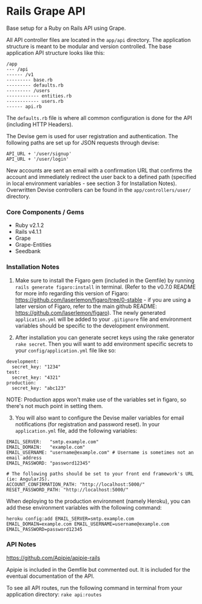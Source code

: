 Rails Grape API
===============

Base setup for a Ruby on Rails API using Grape.

All API controller files are located in the ```app/api``` directory. The application structure is meant to be modular and version controlled. The base application API structure looks like this:

```
/app
--- /api
------ /v1
--------- base.rb
--------- defaults.rb
--------- /users
------------ entities.rb
------------ users.rb
------ api.rb
```

The ```defaults.rb``` file is where all common configuration is done for the API (including HTTP Headers).

The Devise gem is used for user registration and authentication. The following paths are set up for JSON requests through devise:

```
API_URL + '/user/signup'
API_URL + '/user/login'
```

New accounts are sent an email with a confirmation URL that confirms the account and immediately redirect the user back to a defined path (specified in local environment variables - see section 3 for Installation Notes). Overwritten Devise controllers can be found in the ```app/controllers/user/``` directory.

### Core Components / Gems

- Ruby v2.1.2
- Rails v4.1.1
- Grape
- Grape-Entities
- Seedbank


### Installation Notes
1) Make sure to install the Figaro gem (included in the Gemfile) by running ```rails generate figaro:install``` in terminal. (Refer to the v0.7.0 README for more info regarding this version of Figaro: https://github.com/laserlemon/figaro/tree/0-stable - if you are using a later version of Figaro, refer to the main github README: https://github.com/laserlemon/figaro). The newly generated ```application.yml``` will be added to your ```.gitignore``` file and environment variables should be specific to the development environment.

2) After installation you can generate secret keys using the rake generator ```rake secret```. Then you will want to add environment specific secrets to your ```config/application.yml``` file like so:

```
development:
  secret_key: "1234"
test:
  secret_key: "4321"
production:
  secret_key: "abc123"
```

NOTE: Production apps won't make use of the variables set in figaro, so there's not much point in setting them.


3) You will also want to configure the Devise mailer variables for email notifications (for registration and password reset). In your ```application.yml``` file, add the following variables:

```
EMAIL_SERVER: 	"smtp.example.com"
EMAIL_DOMAIN: 	"example.com"
EMAIL_USERNAME: "username@example.com" # Username is sometimes not an email address
EMAIL_PASSWORD: "password12345"

# The following paths should be set to your front end framework's URL (ie: AngularJS).
ACCOUNT_CONFIRMATION_PATH: "http://localhost:5000/"
RESET_PASSWORD_PATH: "http://localhost:5000/"
```

When deploying to the production environment (namely Heroku), you can add these environment variables with the following command:

```
heroku config:add EMAIL_SERVER=smtp.example.com EMAIL_DOMAIN=example.com EMAIL_USERNAME=username@example.com EMAIL_PASSWORD=password12345
```


### API Notes

https://github.com/Apipie/apipie-rails

Apipie is included in the Gemfile but commented out. It is included for the eventual documentation of the API.

To see all API routes, run the following command in terminal from your application directory: ```rake api:routes```
